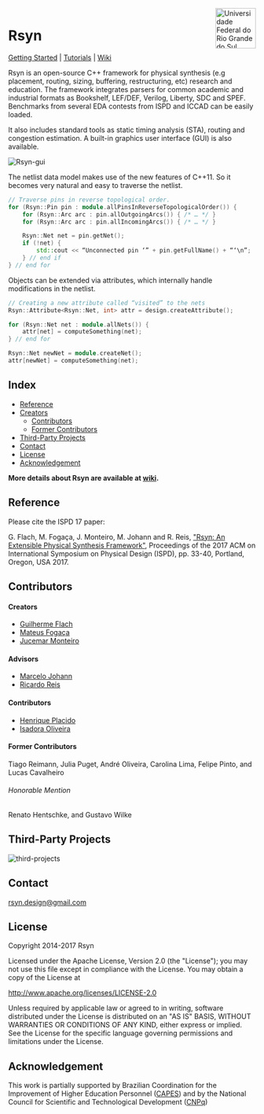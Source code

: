 <a href="http://ufrgs.br">
    <img src="https://raw.githubusercontent.com/rsyn/rsyn-x/master/x/media/ufrgs-logo.png" width=82 alt="Universidade Federal do Rio Grande do Sul" title="UFRGS" align="right"/>
</a>

Rsyn
======================
[Getting Started](https://github.com/rsyn/rsyn-x/wiki/Getting-Started) | [Tutorials](https://github.com/rsyn/rsyn-x/wiki#tutorials) |  [Wiki](https://github.com/rsyn/rsyn-x/wiki)

Rsyn is an open-source C++ framework for physical synthesis (e.g placement, routing, sizing, buffering, restructuring, etc)
research and education.  The framework integrates parsers for common academic and industrial formats as Bookshelf, LEF/DEF, 
Verilog, Liberty, SDC and SPEF. Benchmarks from several EDA contests from ISPD and ICCAD can be easily loaded. 

It also includes standard tools as static timing analysis (STA), routing and congestion estimation. 
A built-in graphics user interface (GUI) is also available.

![Rsyn-gui](https://raw.githubusercontent.com/rsyn/rsyn/master/doc/rsyn-gui.png)

The netlist data model makes use of the new features of C++11. So it becomes very natural and easy to traverse the netlist.
```cpp
// Traverse pins in reverse topological order.
for (Rsyn::Pin pin : module.allPinsInReverseTopologicalOrder()) {
	for (Rsyn::Arc arc : pin.allOutgoingArcs()) { /* … */ }
	for (Rsyn::Arc arc : pin.allIncomingArcs()) { /* … */ }

	Rsyn::Net net = pin.getNet();
	if (!net) {
		std::cout << “Unconnected pin ‘” + pin.getFullName() + “‘\n”;
	} // end if
} // end for 
```

Objects can be extended via attributes, which internally handle modifications in the netlist.

```cpp
// Creating a new attribute called “visited” to the nets
Rsyn::Attribute<Rsyn::Net, int> attr = design.createAttribute();

for (Rsyn::Net net : module.allNets()) {
	attr[net] = computeSomething(net); 
} // end for

Rsyn::Net newNet = module.createNet();
attr[newNet] = computeSomething(net);
```
## Index

- [Reference](#reference)
- [Creators](#creators)
   - [Contributors](#contributors)
   - [Former Contributors](#former-contributors)
- [Third-Party Projects](#third-party-projects)
- [Contact](#contact)
- [License](#license)
- [Acknowledgement](#acknowledgement)

**More details about Rsyn are available at [wiki](https://github.com/rsyn/rsyn-x/wiki).**

## Reference

Please cite the ISPD 17 paper:

G. Flach, M. Fogaça, J. Monteiro, M. Johann and R. Reis, ["Rsyn: An Extensible Physical Synthesis Framework"](http://doi.acm.org/10.1145/3036669.3038249), Proceedings of the 2017 ACM on International Symposium on Physical Design (ISPD), pp. 33-40, Portland, Oregon, USA 2017. 

## Contributors

#### Creators
- [Guilherme Flach](mailto:guilherme.augusto.flach@gmail.com )
- [Mateus Fogaça](mailto:mateus.p.fogaca@gmail.com)
- [Jucemar Monteiro](mailto:jucemar.monteiro@gmail.com)

#### Advisors
- [Marcelo Johann](mailto:johann@inf.ufrgs.br)
- [Ricardo Reis](mailto:reis@inf.ufrgs.br)

#### Contributors
- [Henrique Placido](mailto:hplacido@inf.ufrgs.br)
- [Isadora Oliveira](mailto:isoliveira@inf.ufrgs.br)

#### Former Contributors
 Tiago Reimann, Julia Puget, André Oliveira, Carolina Lima, Felipe Pinto, and Lucas Cavalheiro

###### Honorable Mention
 Renato Hentschke, and Gustavo Wilke
 
## Third-Party Projects

![third-projects](https://github.com/rsyn/rsyn/blob/master/doc/third-parties.png)

## Contact

  [rsyn.design@gmail.com](mailto:rsyn.design@gmail.com)

## License

 Copyright 2014-2017 Rsyn
 
 Licensed under the Apache License, Version 2.0 (the "License");
 you may not use this file except in compliance with the License.
 You may obtain a copy of the License at
 
 http://www.apache.org/licenses/LICENSE-2.0
 
 Unless required by applicable law or agreed to in writing, software
 distributed under the License is distributed on an "AS IS" BASIS,
 WITHOUT WARRANTIES OR CONDITIONS OF ANY KIND, either express or implied.
 See the License for the specific language governing permissions and
 limitations under the License.
 
 ## Acknowledgement
 
 This work is partially supported by Brazilian Coordination for the Improvement of Higher Education Personnel
([CAPES](http://www.capes.gov.br/)) and by the National Council for Scientific and Technological Development ([CNPq](http://cnpq.br/))

